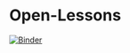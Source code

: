 # Open-Lessons
[![Binder](https://mybinder.org/badge_logo.svg)](https://mybinder.org/v2/gh/xhailu/Open-Lessons/main?urlpath=%2Fdoc%2Ftree%2F001_intro_to_python.ipynb)
